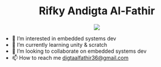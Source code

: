 <h1 align="center">Rifky Andigta Al-Fathir</h1>
<p align="center">
  <a href="digtaalfathir36@gmail.com">
    <img src="https://img.shields.io/badge/Gmail-mail%20me-f14336?logo=gmail&style=flat-square"/>
  </a>
</p>

- 👀 I’m interested in embedded systems dev
- 🌱 I’m currently learning unity & scratch
- 💞️ I’m looking to collaborate on embedded systems dev
- 📫 How to reach me digtaalfathir36@gmail.com
